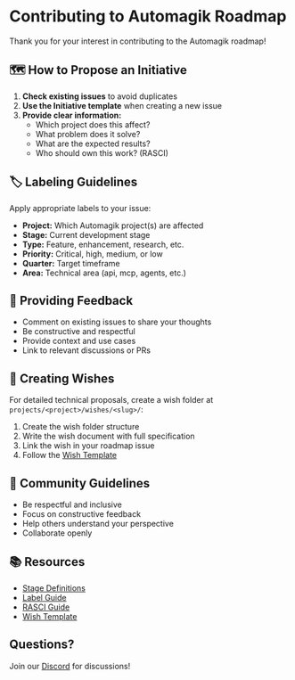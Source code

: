 # Contributing to Automagik Roadmap

Thank you for your interest in contributing to the Automagik roadmap!

## 🗺️ How to Propose an Initiative

1. **Check existing issues** to avoid duplicates
2. **Use the Initiative template** when creating a new issue
3. **Provide clear information:**
   - Which project does this affect?
   - What problem does it solve?
   - What are the expected results?
   - Who should own this work? (RASCI)

## 🏷️ Labeling Guidelines

Apply appropriate labels to your issue:
- **Project:** Which Automagik project(s) are affected
- **Stage:** Current development stage
- **Type:** Feature, enhancement, research, etc.
- **Priority:** Critical, high, medium, or low
- **Quarter:** Target timeframe
- **Area:** Technical area (api, mcp, agents, etc.)

## 💬 Providing Feedback

- Comment on existing issues to share your thoughts
- Be constructive and respectful
- Provide context and use cases
- Link to relevant discussions or PRs

## 📝 Creating Wishes

For detailed technical proposals, create a wish folder at `projects/<project>/wishes/<slug>/`:

1. Create the wish folder structure
2. Write the wish document with full specification
3. Link the wish in your roadmap issue
4. Follow the [Wish Template](docs/wish-template.md)

## 🤝 Community Guidelines

- Be respectful and inclusive
- Focus on constructive feedback
- Help others understand your perspective
- Collaborate openly

## 📚 Resources

- [Stage Definitions](docs/stage-definitions.md)
- [Label Guide](docs/label-guide.md)
- [RASCI Guide](docs/rasci-guide.md)
- [Wish Template](docs/wish-template.md)

## Questions?

Join our [Discord](https://discord.gg/xcW8c7fF3R) for discussions!
